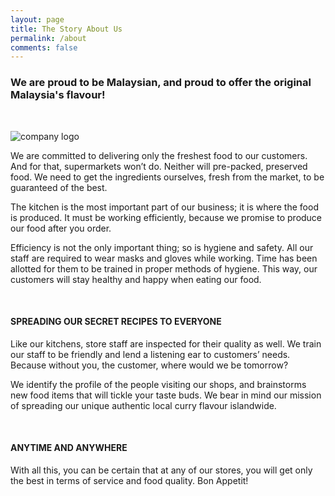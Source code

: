 ```yaml
---
layout: page
title: The Story About Us
permalink: /about
comments: false
---
```


<h3>We are proud to be Malaysian, and proud to offer the original Malaysia's flavour!</h3>
<br>
<p class="mb-5"><img class="shadow-lg" src="{{site.baseurl}}/assets/images/mediumish-jekyll-template.png" alt="company logo" /></p>


<p>We are committed to delivering only the freshest food to our customers. And for that, supermarkets won’t do. Neither will pre-packed, preserved food. We need to get the ingredients ourselves, fresh from the market, to be guaranteed of the best.</p>

<p>The kitchen is the most important part of our business; it is where the food is produced. It must be working efficiently, because we promise to produce our food after you order.</p>

<p>Efficiency is not the only important thing; so is hygiene and safety. All our staff are required to wear masks and gloves while working. Time has been allotted for them to be trained in proper methods of hygiene. This way, our customers will stay healthy and happy when eating our food.</p>
<br>
<h4>SPREADING OUR SECRET RECIPES TO EVERYONE</h4>
<p>Like our kitchens, store staff are inspected for their quality as well. We train our staff to be friendly and lend a listening ear to customers’ needs. Because without you, the customer, where would we be tomorrow?</p>
<p>We identify the profile of the people visiting our shops, and brainstorms new food items that will tickle your taste buds. We bear in mind our mission of spreading our unique authentic local curry flavour islandwide.</p>
<br>
<h4>ANYTIME AND ANYWHERE</h4>
<p>With all this, you can be certain that at any of our stores, you will get only the best in terms of service and food quality. Bon Appetit!</p>
